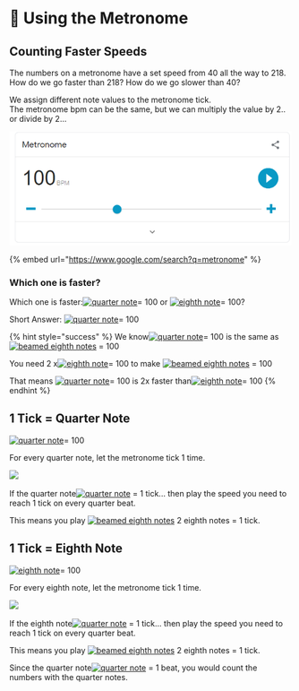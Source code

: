 # 🥁 Using the Metronome

## Counting Faster Speeds

The numbers on a metronome have a set speed from 40 all the way to 218.  
How do we go faster than 218? How do we go slower than 40?

We assign different note values to the metronome tick.  
The metronome bpm can be the same, but we can multiply the value by 2.. or divide by 2...



![](../.gitbook/assets/image%20%2898%29.png)

{% embed url="https://www.google.com/search?q=metronome" %}



### Which one is faster?

Which one is faster:[![quarter note](https://upload.wikimedia.org/wikipedia/commons/thumb/f/fa/Figure_rythmique_noire_hampe_haut.svg/6px-Figure_rythmique_noire_hampe_haut.svg.png)](https://en.wikipedia.org/wiki/File:Figure_rythmique_noire_hampe_haut.svg)=  100 or [![eighth note](https://upload.wikimedia.org/wikipedia/commons/thumb/6/6f/Figure_rythmique_croche_hampe_haut.svg/10px-Figure_rythmique_croche_hampe_haut.svg.png)](https://en.wikipedia.org/wiki/File:Figure_rythmique_croche_hampe_haut.svg)= 100?

Short Answer: [![quarter note](https://upload.wikimedia.org/wikipedia/commons/thumb/f/fa/Figure_rythmique_noire_hampe_haut.svg/6px-Figure_rythmique_noire_hampe_haut.svg.png)](https://en.wikipedia.org/wiki/File:Figure_rythmique_noire_hampe_haut.svg)=  100 

{% hint style="success" %}
We know[![quarter note](https://upload.wikimedia.org/wikipedia/commons/thumb/f/fa/Figure_rythmique_noire_hampe_haut.svg/6px-Figure_rythmique_noire_hampe_haut.svg.png)](https://en.wikipedia.org/wiki/File:Figure_rythmique_noire_hampe_haut.svg)=  100 is the same as [![beamed eighth notes](https://upload.wikimedia.org/wikipedia/commons/thumb/f/fe/Figure_rythmique_deux_croches_lien_haut.svg/20px-Figure_rythmique_deux_croches_lien_haut.svg.png)](https://en.wikipedia.org/wiki/File:Figure_rythmique_deux_croches_lien_haut.svg) = 100 

You need  2 x[![eighth note](https://upload.wikimedia.org/wikipedia/commons/thumb/6/6f/Figure_rythmique_croche_hampe_haut.svg/10px-Figure_rythmique_croche_hampe_haut.svg.png)](https://en.wikipedia.org/wiki/File:Figure_rythmique_croche_hampe_haut.svg)= 100 to make [![beamed eighth notes](https://upload.wikimedia.org/wikipedia/commons/thumb/f/fe/Figure_rythmique_deux_croches_lien_haut.svg/20px-Figure_rythmique_deux_croches_lien_haut.svg.png)](https://en.wikipedia.org/wiki/File:Figure_rythmique_deux_croches_lien_haut.svg) = 100

That means  [![quarter note](https://upload.wikimedia.org/wikipedia/commons/thumb/f/fa/Figure_rythmique_noire_hampe_haut.svg/6px-Figure_rythmique_noire_hampe_haut.svg.png)](https://en.wikipedia.org/wiki/File:Figure_rythmique_noire_hampe_haut.svg)=  100  is 2x faster than[![eighth note](https://upload.wikimedia.org/wikipedia/commons/thumb/6/6f/Figure_rythmique_croche_hampe_haut.svg/10px-Figure_rythmique_croche_hampe_haut.svg.png)](https://en.wikipedia.org/wiki/File:Figure_rythmique_croche_hampe_haut.svg)= 100 
{% endhint %}

## 1 Tick = Quarter Note

[![quarter note](https://upload.wikimedia.org/wikipedia/commons/thumb/f/fa/Figure_rythmique_noire_hampe_haut.svg/6px-Figure_rythmique_noire_hampe_haut.svg.png)](https://en.wikipedia.org/wiki/File:Figure_rythmique_noire_hampe_haut.svg)=  100 

For every quarter note, let the metronome tick 1 time.

![](https://i.gyazo.com/ab0b50048f8c477af0d5209e6934f19b.gif)

If the quarter note[![quarter note](https://upload.wikimedia.org/wikipedia/commons/thumb/f/fa/Figure_rythmique_noire_hampe_haut.svg/6px-Figure_rythmique_noire_hampe_haut.svg.png)](https://en.wikipedia.org/wiki/File:Figure_rythmique_noire_hampe_haut.svg) = 1 tick... then play the speed you need to reach 1 tick on every quarter beat.

This means you play [![beamed eighth notes](https://upload.wikimedia.org/wikipedia/commons/thumb/f/fe/Figure_rythmique_deux_croches_lien_haut.svg/20px-Figure_rythmique_deux_croches_lien_haut.svg.png)](https://en.wikipedia.org/wiki/File:Figure_rythmique_deux_croches_lien_haut.svg) 2 eighth notes = 1 tick. 

## 1 Tick = Eighth Note 

[![eighth note](https://upload.wikimedia.org/wikipedia/commons/thumb/6/6f/Figure_rythmique_croche_hampe_haut.svg/10px-Figure_rythmique_croche_hampe_haut.svg.png)](https://en.wikipedia.org/wiki/File:Figure_rythmique_croche_hampe_haut.svg)= 100

For every eighth note, let the metronome tick 1 time.

![](https://i.gyazo.com/dd3175b35ae8e48eed4986f35c8f40f8.gif)

If the eighth note[![quarter note](https://upload.wikimedia.org/wikipedia/commons/thumb/f/fa/Figure_rythmique_noire_hampe_haut.svg/6px-Figure_rythmique_noire_hampe_haut.svg.png)](https://en.wikipedia.org/wiki/File:Figure_rythmique_noire_hampe_haut.svg) = 1 tick... then play the speed you need to reach 1 tick on every quarter beat.

This means you play [![beamed eighth notes](https://upload.wikimedia.org/wikipedia/commons/thumb/f/fe/Figure_rythmique_deux_croches_lien_haut.svg/20px-Figure_rythmique_deux_croches_lien_haut.svg.png)](https://en.wikipedia.org/wiki/File:Figure_rythmique_deux_croches_lien_haut.svg) 2 eighth notes = 1 tick. 

Since the quarter note[![quarter note](https://upload.wikimedia.org/wikipedia/commons/thumb/f/fa/Figure_rythmique_noire_hampe_haut.svg/6px-Figure_rythmique_noire_hampe_haut.svg.png)](https://en.wikipedia.org/wiki/File:Figure_rythmique_noire_hampe_haut.svg) = 1 beat, you would count the numbers with the quarter notes.

